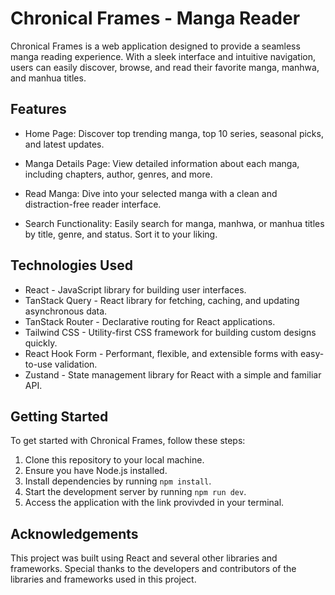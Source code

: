 # Chronical Frames - Manga Reader
Chronical Frames is a web application designed to provide a seamless manga reading experience. 
With a sleek interface and intuitive navigation, users can easily discover, browse, and read their favorite manga, manhwa, and manhua titles.

## Features
- Home Page:
Discover top trending manga, top 10 series, seasonal picks, and latest updates.

- Manga Details Page:
View detailed information about each manga, including chapters, author, genres, and more.

- Read Manga:
Dive into your selected manga with a clean and distraction-free reader interface.

- Search Functionality:
Easily search for manga, manhwa, or manhua titles by title, genre, and status. Sort it to your liking.

## Technologies Used
- React - JavaScript library for building user interfaces.
- TanStack Query - React library for fetching, caching, and updating asynchronous data.
- TanStack Router - Declarative routing for React applications.
- Tailwind CSS - Utility-first CSS framework for building custom designs quickly.
- React Hook Form - Performant, flexible, and extensible forms with easy-to-use validation.
- Zustand - State management library for React with a simple and familiar API.

## Getting Started
To get started with Chronical Frames, follow these steps:

1. Clone this repository to your local machine.
2. Ensure you have Node.js installed.
3. Install dependencies by running `npm install`.
4. Start the development server by running `npm run dev`.
5. Access the application with the link provivded in your terminal.

## Acknowledgements
This project was built using React and several other libraries and frameworks.
Special thanks to the developers and contributors of the libraries and frameworks used in this project.
